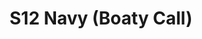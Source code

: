 ---
title: S12 Navy (Boaty Call)
permalink: "/teams/s12-navy"
members:
- Adam Strasberg - Captain
- Bryan Sanders - Quarterback
- Brad Allen
- Gabe Avila
- Bobby Bosfield
- Will Coachman
- Kendrick Daniel
- Matt Hunter
- Marcus Kendrick
- Baxter O'Brien
- David Pittman
- Aaron Ross
- Randy Snight
teamid: 4188
name: S12 Navy
color: Boaty Call
division: ''
---